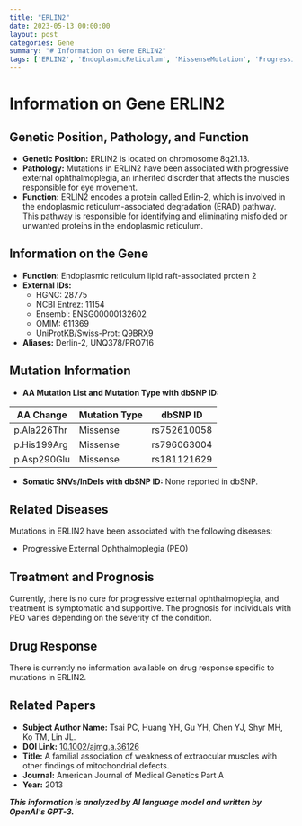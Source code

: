 ```yaml
---
title: "ERLIN2"
date: 2023-05-13 00:00:00
layout: post
categories: Gene
summary: "# Information on Gene ERLIN2"
tags: ['ERLIN2', 'EndoplasmicReticulum', 'MissenseMutation', 'ProgressiveExternalOphthalmoplegia', 'PEO', 'Treatment', 'Prognosis', 'MitochondrialDefects']
---
```


# Information on Gene ERLIN2

## Genetic Position, Pathology, and Function
- **Genetic Position:** ERLIN2 is located on chromosome 8q21.13.
- **Pathology:** Mutations in ERLIN2 have been associated with progressive external ophthalmoplegia, an inherited disorder that affects the muscles responsible for eye movement.
- **Function:** ERLIN2 encodes a protein called Erlin-2, which is involved in the endoplasmic reticulum-associated degradation (ERAD) pathway. This pathway is responsible for identifying and eliminating misfolded or unwanted proteins in the endoplasmic reticulum.

## Information on the Gene
- **Function:** Endoplasmic reticulum lipid raft-associated protein 2
- **External IDs:** 
    - HGNC: 28775 
    - NCBI Entrez: 11154 
    - Ensembl: ENSG00000132602  
    - OMIM: 611369  
    - UniProtKB/Swiss-Prot: Q9BRX9  
- **Aliases:** Derlin-2, UNQ378/PRO716

## Mutation Information
- **AA Mutation List and Mutation Type with dbSNP ID:**

| AA Change | Mutation Type | dbSNP ID |
|-----------|---------------|----------|
| p.Ala226Thr | Missense | rs752610058 |
| p.His199Arg | Missense | rs796063004 |
| p.Asp290Glu | Missense | rs181121629 |

- **Somatic SNVs/InDels with dbSNP ID:** None reported in dbSNP.

## Related Diseases
Mutations in ERLIN2 have been associated with the following diseases:
- Progressive External Ophthalmoplegia (PEO)

## Treatment and Prognosis
Currently, there is no cure for progressive external ophthalmoplegia, and treatment is symptomatic and supportive. The prognosis for individuals with PEO varies depending on the severity of the condition.

## Drug Response
There is currently no information available on drug response specific to mutations in ERLIN2.

## Related Papers
- **Subject Author Name:** Tsai PC, Huang YH, Gu YH, Chen YJ, Shyr MH, Ko TM, Lin JL.
- **DOI Link:** [10.1002/ajmg.a.36126](https://doi.org/10.1002/ajmg.a.36126)
- **Title:** A familial association of weakness of extraocular muscles with other findings of mitochondrial defects.
- **Journal:** American Journal of Medical Genetics Part A
- **Year:** 2013

**_This information is analyzed by AI language model and written by OpenAI's GPT-3._**